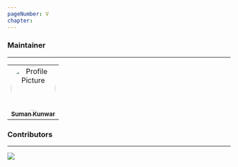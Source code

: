 ```yaml
---
pageNumber: V
chapter: 
---
```


### Maintainer
---

<table>
  <tr>
    <td align="center">
      <a href="https://github.com/sumn2u">
        <img src="https://avatars.githubusercontent.com/u/6531541?v=4" alt="Profile Picture" style="border-radius: 50%; width: 100px; height: 100px;" />
        <br/>
        <sub><b>Suman Kunwar</b></sub>
      </a>
    </td>
  </tr>
</table>


### Contributors
---

[![](https://contributors-img.web.app/image?repo=sumn2u/learn-javascript)](https://github.com/sumn2u/learn-javascript/graphs/contributors)

